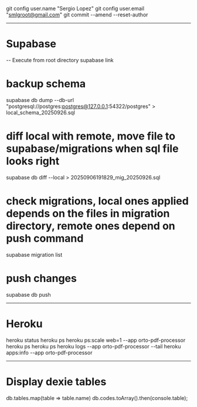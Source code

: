 git config user.name "Sergio Lopez"
git config user.email "smlgroot@gmail.com"
git commit --amend --reset-author


---------------------------------------------------------------------
# Supabase
-- Execute from root directory
supabase link

# backup schema
supabase db dump --db-url "postgresql://postgres:postgres@127.0.0.1:54322/postgres" > local_schema_20250926.sql

# diff local with remote, move file to supabase/migrations when sql file looks right
supabase db diff --local > 20250906191829_mig_20250926.sql

# check migrations, local ones applied depends on the files in migration directory, remote ones depend on push command
supabase migration list

# push changes
supabase db push


---------------------------------------------------------------------
# Heroku
heroku status
heroku ps
heroku ps:scale web=1 --app orto-pdf-processor
heroku ps
heroku ps
heroku logs --app orto-pdf-processor --tail
heroku apps:info --app orto-pdf-processor

---------------------------------------------------------------------
# Display dexie tables

db.tables.map(table => table.name)
db.codes.toArray().then(console.table);


